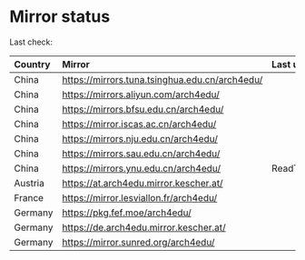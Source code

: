 <script src="./time.js"></script>
# Mirror status
Last check: <script type="text/javascript">localize(1689495750.8298953);</script>

|Country|Mirror|Last update|
|:------|:-----|:----------|
|China|https://mirrors.tuna.tsinghua.edu.cn/arch4edu/|<script type="text/javascript">localize(1689445979);</script>|
|China|https://mirrors.aliyun.com/arch4edu/|<script type="text/javascript">localize(1689402753);</script>|
|China|https://mirrors.bfsu.edu.cn/arch4edu/|<script type="text/javascript">localize(1689445979);</script>|
|China|https://mirror.iscas.ac.cn/arch4edu/|<script type="text/javascript">localize(1689445979);</script>|
|China|https://mirrors.nju.edu.cn/arch4edu/|<script type="text/javascript">localize(1689445979);</script>|
|China|https://mirrors.sau.edu.cn/arch4edu/|<script type="text/javascript">localize(1689445979);</script>|
|China|https://mirrors.ynu.edu.cn/arch4edu/|ReadTimeout|
|Austria|https://at.arch4edu.mirror.kescher.at/|<script type="text/javascript">localize(1689445979);</script>|
|France|https://mirror.lesviallon.fr/arch4edu/|<script type="text/javascript">localize(1689402753);</script>|
|Germany|https://pkg.fef.moe/arch4edu/|<script type="text/javascript">localize(1689445979);</script>|
|Germany|https://de.arch4edu.mirror.kescher.at/|<script type="text/javascript">localize(1689445979);</script>|
|Germany|https://mirror.sunred.org/arch4edu/|<script type="text/javascript">localize(1689445979);</script>|

<script src="./tablefilter/tablefilter.js"></script>
<script src="./table.js"></script>
